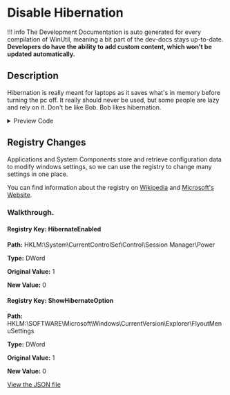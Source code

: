 # Disable Hibernation


!!! info
     The Development Documentation is auto generated for every compilation of WinUtil, meaning a bit part of the dev-docs stays up-to-date. **Developers do have the ability to add custom content, which won't be updated automatically.**


## Description

Hibernation is really meant for laptops as it saves what's in memory before turning the pc off. It really should never be used, but some people are lazy and rely on it. Don't be like Bob. Bob likes hibernation.

<!-- BEGIN CUSTOM CONTENT -->

<!-- END CUSTOM CONTENT -->

<details>
<summary>Preview Code</summary>

```json
{
  "Content": "Disable Hibernation",
  "Description": "Hibernation is really meant for laptops as it saves what's in memory before turning the pc off. It really should never be used, but some people are lazy and rely on it. Don't be like Bob. Bob likes hibernation.",
  "category": "Essential Tweaks",
  "panel": "1",
  "Order": "a005_",
  "registry": [
    {
      "Path": "HKLM:\\System\\CurrentControlSet\\Control\\Session Manager\\Power",
      "Name": "HibernateEnabled",
      "Type": "DWord",
      "Value": "0",
      "OriginalValue": "1"
    },
    {
      "Path": "HKLM:\\SOFTWARE\\Microsoft\\Windows\\CurrentVersion\\Explorer\\FlyoutMenuSettings",
      "Name": "ShowHibernateOption",
      "Type": "DWord",
      "Value": "0",
      "OriginalValue": "1"
    }
  ],
  "InvokeScript": [
    "powercfg.exe /hibernate off"
  ],
  "UndoScript": [
    "powercfg.exe /hibernate on"
  ]
}
```
</details>

## Registry Changes
Applications and System Components store and retrieve configuration data to modify windows settings, so we can use the registry to change many settings in one place.

You can find information about the registry on [Wikipedia](https://www.wikiwand.com/en/Windows_Registry) and [Microsoft's Website](https://learn.microsoft.com/en-us/windows/win32/sysinfo/registry).
### Walkthrough.
#### Registry Key: HibernateEnabled
**Path:** HKLM:\System\CurrentControlSet\Control\Session Manager\Power

**Type:** DWord

**Original Value:** 1

**New Value:** 0

#### Registry Key: ShowHibernateOption
**Path:** HKLM:\SOFTWARE\Microsoft\Windows\CurrentVersion\Explorer\FlyoutMenuSettings

**Type:** DWord

**Original Value:** 1

**New Value:** 0



<!-- BEGIN SECOND CUSTOM CONTENT -->

<!-- END SECOND CUSTOM CONTENT -->

[View the JSON file](https://github.com/ChrisTitusTech/winutil/tree/main/config/tweaks.json)


